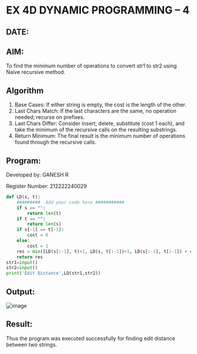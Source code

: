 # EX 4D DYNAMIC PROGRAMMING – 4
## DATE:
## AIM:
To find the minimum number of operations to convert str1 to str2 using Naive recursive method.





## Algorithm
1. Base Cases: If either string is empty, the cost is the length of the other.
2. Last Chars Match: If the last characters are the same, no operation needed; recurse on prefixes.
3. Last Chars Differ: Consider insert, delete, substitute (cost 1 each), and take the minimum of the recursive calls on the resulting substrings.
4. Return Minimum: The final result is the minimum number of operations found through the recursive calls.

## Program:

Developed by: GANESH R

Register Number:  212222240029

```python
def LD(s, t):
    #########  Add your code here ###########
    if s == "":
        return len(t)
    if t == "":
        return len(s)
    if s[-1] == t[-1]:
        cost = 0
    else:
        cost = 1
    res = min([LD(s[:-1], t)+1, LD(s, t[:-1])+1, LD(s[:-1], t[:-1]) + cost])
    return res
str1=input()
str2=input()
print('Edit Distance',LD(str1,str2))


```

## Output:
![image](https://github.com/user-attachments/assets/815c6319-10bd-40d6-aec7-7a49259c7669)



## Result:
Thus the program was executed successfully for finding edit distance between two strings.
